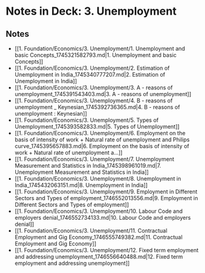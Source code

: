 # Notes in Deck: 3. Unemployment

## Notes

- [[1️. Foundation/Economics/3. Unemployment/1. Unemployment and basic Concepts_1745321582793.md|1. Unemployment and basic Concepts]]
- [[1️. Foundation/Economics/3. Unemployment/2. Estimation of Unemployment in India_1745340777207.md|2. Estimation of Unemployment in India]]
- [[1️. Foundation/Economics/3. Unemployment/3. A - reasons of unemployment_1745391543403.md|3. A - reasons of unemployment]]
- [[1️. Foundation/Economics/3. Unemployment/4. B - reasons of unemployment _ Keynesian_1745392736365.md|4. B - reasons of unemployment : Keynesian]]
- [[1️. Foundation/Economics/3. Unemployment/5. Types of Unemployment_1745393582833.md|5. Types of Unemployment]]
- [[1️. Foundation/Economics/3. Unemployment/6. Employment on the basis of intensity of work + Natural rate of unemployment and Philips curve_1745395657883.md|6. Employment on the basis of intensity of work + Natural rate of unemployment a...]]
- [[1️. Foundation/Economics/3. Unemployment/7. Unemployment Measurement and Statistics in India_1745398961019.md|7. Unemployment Measurement and Statistics in India]]
- [[1️. Foundation/Economics/3. Unemployment/8. Unemployment in India_1745432063151.md|8. Unemployment in India]]
- [[1️. Foundation/Economics/3. Unemployment/9. Employment in Different Sectors and Types of employment_1746552013556.md|9. Employment in Different Sectors and Types of employment]]
- [[1️. Foundation/Economics/3. Unemployment/10. Labour Code and employers denial_1746552734133.md|10. Labour Code and employers denial]]
- [[1️. Foundation/Economics/3. Unemployment/11. Contractual Employment and Gig Economy_1746555749382.md|11. Contractual Employment and Gig Economy]]
- [[1️. Foundation/Economics/3. Unemployment/12. Fixed term employment and addressing unemployment_1746556640488.md|12. Fixed term employment and addressing unemployment]]